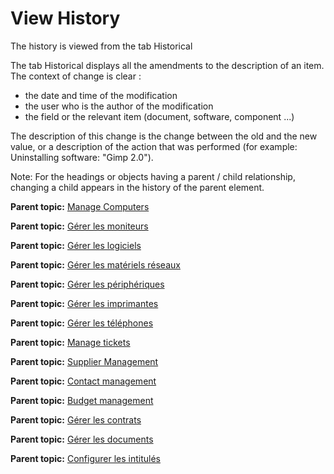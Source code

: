 View History
============

The history is viewed from the tab Historical

The tab Historical displays all the amendments to the description of an
item. The context of change is clear :

-   the date and time of the modification
-   the user who is the author of the modification
-   the field or the relevant item (document, software, component ...)

The description of this change is the change between the old and the new
value, or a description of the action that was performed (for example:
Uninstalling software: "Gimp 2.0").

Note: For the headings or objects having a parent / child relationship,
changing a child appears in the history of the parent element.

**Parent topic:** [Manage
Computers](../glpi/inventory_computer.html "Computers are managed from the menu Assets > Computers")

**Parent topic:** [Gérer les
moniteurs](../glpi/inventory_monitor.html "Les moniteurs se gèrent depuis le menu Parc > Moniteurs")

**Parent topic:** [Gérer les
logiciels](../glpi/inventory_software.html "Les logiciels se gèrent depuis le menu Parc > Logiciel")

**Parent topic:** [Gérer les matériels
réseaux](../glpi/inventory_networking.html "Les matériels réseaux se gèrent depuis le menu Parc > Réseaux")

**Parent topic:** [Gérer les
périphériques](../glpi/inventory_peripheral.html "Les périphériques se gèrent depuis le menu Parc > Périphériques")

**Parent topic:** [Gérer les
imprimantes](../glpi/inventory_printer.html "Les imprimantes se gèrent depuis le menu Parc > Imprimantes")

**Parent topic:** [Gérer les
téléphones](../glpi/inventory_phone.html "Les téléphones se gèrent depuis le menu Parc > Téléphones ;")

**Parent topic:** [Manage
tickets](../glpi/helpdesk_ticket.html "Tickets in GLPI, characteristics and use")

**Parent topic:** [Supplier
Management](../glpi/management_supplier.html "Suppliers are managed via menu Management > Suppliers")

**Parent topic:** [Contact
management](../glpi/management_contact.html "Contacts are managed via menu Management > Contacts")

**Parent topic:** [Budget
management](../glpi/management_budget.html "Budgets are managed via menu Management > Budgets")

**Parent topic:** [Gérer les
contrats](../glpi/management_contract.html "Les contrats sont gérés depuis le menu Gestion > Contrats")

**Parent topic:** [Gérer les
documents](../glpi/management_document.html "Les documents sont gérés depuis le menu Gestion > Documents")

**Parent topic:** [Configurer les
intitulés](../glpi/config_dropdown.html "Les intitulés se configurent depuis le menu Configuration > Intitulés")
